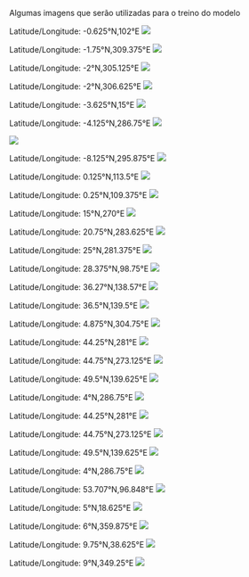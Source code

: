 Algumas imagens que serão utilizadas para o treino do modelo

Latitude/Longitude: -0.625°N,102°E
![](images/terra/-0.625°N,%20102°E.jpg)

Latitude/Longitude: -1.75°N,309.375°E
![](images/terra/-1.75°N,%20309.375°E.jpg)

Latitude/Longitude: -2°N,305.125°E
![](images/terra/-2°N,%20305.125°E.jpg)

Latitude/Longitude: -2°N,306.625°E
![](images/terra/-2°N,%20306.625°E.jpg)

Latitude/Longitude: -3.625°N,15°E
![](images/terra/-3.625°N,%2015°E.jpg)

Latitude/Longitude: -4.125°N,286.75°E
![](images/terra/-4.125°N,%20286.75°E.jpg)

![](images/terra/-5.125°N,%20298.75°E.jpg)

Latitude/Longitude: -8.125°N,295.875°E
![](images/terra/-8.125°N,%20295.875°E.jpg)

Latitude/Longitude: 0.125°N,113.5°E
![](images/terra/0.125°N,%20113.5°E.jpg)

Latitude/Longitude: 0.25°N,109.375°E
![](images/terra/0.25°N,%20109.375°E.jpg)

Latitude/Longitude: 15°N,270°E
![](images/terra/15°N,%20270°E.jpg)

Latitude/Longitude: 20.75°N,283.625°E
![](images/terra/20.75°N,%20283.625°E.jpg)

Latitude/Longitude: 25°N,281.375°E
![](images/terra/25°N,%20281.375°E.jpg)

Latitude/Longitude: 28.375°N,98.75°E
![](images/terra/28.375°N,%2098.75°E.jpg)

Latitude/Longitude: 36.27°N,138.57°E
![](images/terra/36.27°N,%20138.57°E.jpg)

Latitude/Longitude: 36.5°N,139.5°E
![](images/terra/36.5°N,%20139.5°E.jpg)

Latitude/Longitude: 4.875°N,304.75°E
![](images/terra/4.875°N,%20304.75°E.jpg)

Latitude/Longitude: 44.25°N,281°E
![](images/terra/44.25°N,%20281°E.jpg)

Latitude/Longitude: 44.75°N,273.125°E
![](images/terra/44.75°N,%20273.125°E.jpg)

Latitude/Longitude: 49.5°N,139.625°E
![](images/terra/49.5°N,%20139.625°E.jpg)

Latitude/Longitude: 4°N,286.75°E
![](images/terra/4°N,%20286.75°E.jpg)

Latitude/Longitude: 44.25°N,281°E
![](images/terra/44.25°N,%20281°E.jpg)

Latitude/Longitude: 44.75°N,273.125°E
![](images/terra/44.75°N,%20273.125°E.jpg)

Latitude/Longitude: 49.5°N,139.625°E
![](images/terra/49.5°N,%20139.625°E.jpg)

Latitude/Longitude: 4°N,286.75°E
![](images/terra/4°N,%20286.75°E.jpg)

Latitude/Longitude: 53.707°N,96.848°E
![](images/terra/53.707°N,%2096.848°E.jpg)

Latitude/Longitude: 5°N,18.625°E
![](images/terra/5°N,%2018.625°E.jpg)

Latitude/Longitude: 6°N,359.875°E
![](images/terra/6°N,%20359.875°E.jpg)

Latitude/Longitude: 9.75°N,38.625°E
![](images/terra/9.75°N,%2038.625°E.jpg)

Latitude/Longitude: 9°N,349.25°E
![](images/terra/9°N,%20349.25°E.jpg)